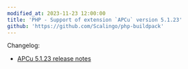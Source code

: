 ```yaml
---
modified_at: 2023-11-23 12:00:00
title: 'PHP - Support of extension `APCu` version 5.1.23'
github: 'https://github.com/Scalingo/php-buildpack'
---
```


Changelog:

* [APCu 5.1.23 release notes](https://github.com/krakjoe/apcu/releases/tag/v5.1.23)
